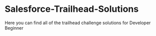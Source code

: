# Salesforce-Trailhead-Solutions
Here you can find all of the trailhead challenge solutions for Developer Beginner
